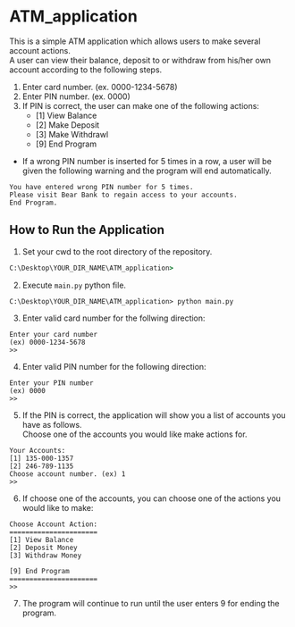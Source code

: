 # ATM_application
This is a simple ATM application which allows users to make several account actions.  
A user can view their balance, deposit to or withdraw from his/her own account according to the following steps.

1) Enter card number. (ex. 0000-1234-5678)
2) Enter PIN number. (ex. 0000)
3) If PIN is correct, the user can make one of the following actions:
    - [1] View Balance
    - [2] Make Deposit
    - [3] Make Withdrawl
    - [9] End Program

- If a wrong PIN number is inserted for 5 times in a row, a user will be given the following warning and the program will end automatically.  
```
You have entered wrong PIN number for 5 times.
Please visit Bear Bank to regain access to your accounts.
End Program.
```

## How to Run the Application
1. Set your cwd to the root directory of the repository.

```cmd
C:\Desktop\YOUR_DIR_NAME\ATM_application>
```

2. Execute ```main.py``` python file.

```
C:\Desktop\YOUR_DIR_NAME\ATM_application> python main.py
```

3. Enter valid card number for the follwing direction:

```
Enter your card number
(ex) 0000-1234-5678
>>
```

4. Enter valid PIN number for the following direction:

```
Enter your PIN number
(ex) 0000
>>
```

5. If the PIN is correct, the application will show you a list of accounts you have as follows.  
Choose one of the accounts you would like make actions for.

```
Your Accounts:
[1] 135-000-1357
[2] 246-789-1135
Choose account number. (ex) 1
>> 
```

6. If choose one of the accounts, you can choose one of the actions you would like to make:

```
Choose Account Action:
======================
[1] View Balance
[2] Deposit Money
[3] Withdraw Money

[9] End Program
======================
>> 
```

7. The program will continue to run until the user enters 9 for ending the program.

